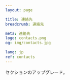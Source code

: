```yaml
---
layout: page

title: 連絡先
breadcrumb: 連絡先

meta: 連絡先
logo: contacts.png
og: img/contacts.jpg

lang: jp
ref: contacts
---
```


セクションのアップグレード。
